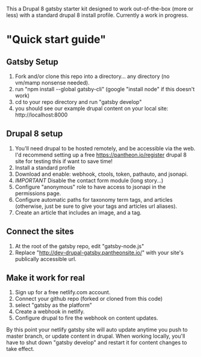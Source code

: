 This a Drupal 8 gatsby starter kit designed to work out-of-the-box (more or less) with a standard drupal 8 install profile. Currently a work in progress. 

# "Quick start guide"  

## Gatsby Setup 
1. Fork and/or clone this repo into a directory... any directory (no vm/mamp nonsense needed). 
2. run "npm install --global gatsby-cli" (google "install node" if this doesn't work)
3. cd to your repo directory and run "gatsby develop" 
4. you should see our example drupal content on your local site: http://localhost:8000 

## Drupal 8 setup 
1. You'll need drupal to be hosted remotely, and be accessible via the web. I'd recommend setting up a free https://pantheon.io/register drupal 8 site for testing this if want to save time! 
3. Install a standard profile
4. Download and enable: webhook, ctools, token, pathauto, and jsonapi. 
6. *IMPORTANT* Disable the contact form module (long story...)
7. Configure "anonymous" role to have access to jsonapi in the permissions page. 
8. Configure automatic paths for taxonomy term tags, and articles (otherwise, just be sure to give your tags and articles url aliases). 
9. Create an article that includes an image, and a tag. 

## Connect the sites 
1. At the root of the gatsby repo, edit "gatsby-node.js" 
2. Replace "http://dev-drupal-gatsby.pantheonsite.io/" with your site's publically accessible url. 

## Make it work for real 
1. Sign up for a free netlify.com account. 
2. Connect your github repo (forked or cloned from this code)
3. select "gatsby as the platform" 
4. Create a webhook in netlify. 
5. Configure drupal to fire the webhook on content updates. 

By this point your netlify gatsby site will auto update anytime you push to master branch, or update content in drupal. When working locally, you'll have to shut down "gatsby develop" and restart it for content changes to take effect. 


